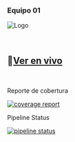 ### Equipo 01
![Logo](https://c3-e1-digital-booking.s3.us-east-2.amazonaws.com/img/digital-booking.svg)

<br>


## 🚀[Ver en vivo](http://equipamiento-deportivo-static.s3-website.us-east-2.amazonaws.com)

<br>

<p>Reporte de cobertura</p>

[![coverage report](https://gitlab.ctd.academy/ctd/hispanos/proyecto-integrador-1/proyecto-integrador-0523/1021pt-c3/equipo-01/badges/main/coverage.svg)](https://gitlab.ctd.academy/ctd/hispanos/proyecto-integrador-1/proyecto-integrador-0523/1021pt-c3/equipo-01/-/commits/main)
<br>

<p>Pipeline Status</p>

[![pipeline status](https://gitlab.ctd.academy/ctd/hispanos/proyecto-integrador-1/proyecto-integrador-0523/1021pt-c3/equipo-01/badges/main/pipeline.svg)](https://gitlab.ctd.academy/ctd/hispanos/proyecto-integrador-1/proyecto-integrador-0523/1021pt-c3/equipo-01/-/commits/main)

<br>
<br>
